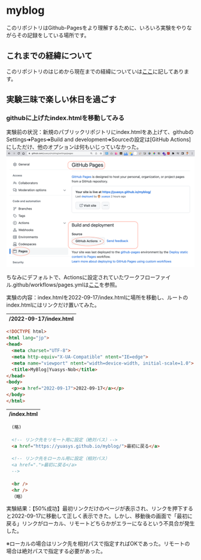 # myblog

このリポジトリはGithub-Pagesをより理解するために、いろいろ実験をやりながらその記録をしている場所です。

## これまでの経緯について

このリポジトリのはじめから現在までの経緯についていは[ここ](https://hackmd.io/@yuasys/SJuIkVHbs)に記してあります。

## 実験三昧で楽しい休日を過ごす

### githubに上げたindex.htmlを移動してみる

実験前の状況：新規のパブリックリポジトリにindex.htmlをあ上げて、githubのSettings➜Pages➜Build and development➜Sourceの設定は[GitHub Actions]にしただけ、他のオプションは何もいじっていなかった。
![実験前](images/2022_12_18_8_52.png)  

ちなみにデフォルトで、Actionsに設定されていたワークフローファイル.github/workflows/pages.ymlは[ここ](https://github.com/yuasys/myblog/actions/runs/3722373156/workflow)を参照。

実験の内容：index.htmlを2022-09-17/index.htmlに場所を移動し、ルートのindex.htmlにはリンクだけ置いてみた。

|/2022-09-17/index.html|
|----|

``` html
<!DOCTYPE html>
<html lang="jp">
<head>
  <meta charset="UTF-8">
  <meta http-equiv="X-UA-Compatible" ntent="IE=edge">
  <meta name="viewport" ntent="width=device-width, initial-scale=1.0">
  <title>MyBlog|Yuasys-Nob</title>
</head>
<body>
  <p><a href="2022-09-17">2022-09-17</a></p>
</body>
</html>
```

| /index.html |
|----|

``` html
  (略)

  <!-- リンク先をリモート用に設定（絶対バス）-->
  <a href="https://yuasys.github.io/myblog/">最初に戻る</a>

  <!-- リンク先をローカル用に設定（相対パス）
  <a href=".">最初に戻る</a>
  -->
  
  <br />
  <hr />
  （略）
```

実験結果：【50%成功】最初リンクだけのページが表示され、リンクを押下すると2022-09-17に移動して正しく表示できた。しかし、移動後の画面で「最初に戻る」リンクがローカル、リモートどちらかがエラーになるという不具合が発生した。  

※ローカルの場合はリンク先を相対パスで指定すればOKであった。リモートの場合は絶対パスで指定する必要があった。
